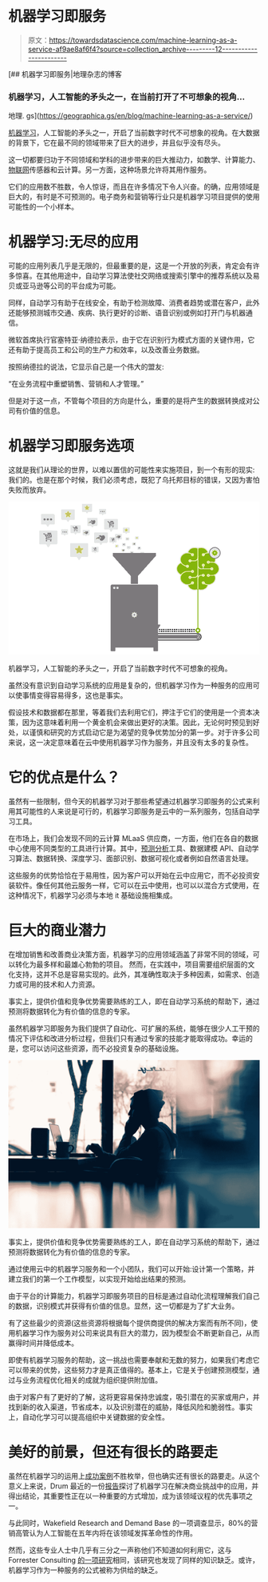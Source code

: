 # 机器学习即服务

> 原文：<https://towardsdatascience.com/machine-learning-as-a-service-af9ae8af6f4?source=collection_archive---------12----------------------->

[](https://geographica.gs/en/blog/machine-learning-as-a-service/) [## 机器学习即服务|地理杂志的博客

### 机器学习，人工智能的矛头之一，在当前打开了不可想象的视角…

地理. gs](https://geographica.gs/en/blog/machine-learning-as-a-service/) 

[机器学习](https://geographica.gs/en/blog/artificial-intelligence-and-machine-learning/)，人工智能的矛头之一，开启了当前数字时代不可想象的视角。在大数据的背景下，它在最不同的领域带来了巨大的进步，并且似乎没有尽头。

这一切都要归功于不同领域和学科的进步带来的巨大推动力，如数学、计算能力、[物联网](https://geographica.gs/en/blog/what-is-internet-of-things/)传感器和云计算。另一方面，这种场景允许将其用作服务。

它们的应用数不胜数，令人惊讶，而且在许多情况下令人兴奋。的确，应用领域是巨大的，有时是不可预测的。电子商务和营销等行业只是机器学习项目提供的使用可能性的一个小样本。

# 机器学习:无尽的应用

可能的应用列表几乎是无限的，但最重要的是，这是一个开放的列表，肯定会有许多惊喜。在其他用途中，自动学习算法使社交网络或搜索引擎中的推荐系统以及易贝或亚马逊等公司的平台成为可能。

同样，自动学习有助于在线安全，有助于检测故障、消费者趋势或潜在客户，此外还能够预测城市交通、疾病、执行更好的诊断、语音识别或例如打开门与机器通信。

微软首席执行官塞特亚·纳德拉表示，由于它在识别行为模式方面的关键作用，它还有助于提高员工和公司的生产力和效率，以及改善业务数据。

按照纳德拉的说法，它显示自己是一个伟大的盟友:

“在业务流程中重塑销售、营销和人才管理。”

但是对于这一点，不管每个项目的方向是什么，重要的是将产生的数据转换成对公司有价值的信息。

# 机器学习即服务选项

这就是我们从理论的世界，以难以置信的可能性来实施项目，到一个有形的现实:我们的。也是在那个时候，我们必须考虑，既犯了乌托邦目标的错误，又因为害怕失败而放弃。

![](img/77d7b975ad35deb152cfaf8067e2cd06.png)

机器学习，人工智能的矛头之一，开启了当前数字时代不可想象的视角。

虽然没有意识到自动学习系统的应用是复杂的，但机器学习作为一种服务的应用可以使事情变得容易得多，这也是事实。

假设技术和数据都在那里，等着我们去利用它们，押注于它们的使用是一个资本决策，因为这意味着利用一个黄金机会来做出更好的决策。因此，无论何时预见到好处，以谨慎和研究的方式启动它是为渴望的竞争优势加分的第一步。对于许多公司来说，这一决定意味着在云中使用机器学习作为服务，并且没有太多的复杂性。

# 它的优点是什么？

虽然有一些限制，但今天的机器学习对于那些希望通过机器学习即服务的公式来利用其可能性的人来说是可行的，机器学习即服务是云中的一系列服务，包括自动学习工具。

在市场上，我们会发现不同的云计算 MLaaS 供应商，一方面，他们在各自的数据中心使用不同类型的工具进行计算。其中，[预测分析](https://geographica.gs/es/blog/machine-learning/)工具、数据建模 API、自动学习算法、数据转换、深度学习、面部识别、数据可视化或者例如自然语言处理。

这些服务的优势恰恰在于易用性，因为客户可以开始在云中应用它，而不必投资安装软件。像任何其他云服务一样，它可以在云中使用，也可以以混合方式使用，在这种情况下，机器学习必须与本地 it 基础设施相集成。

# 巨大的商业潜力

在增加销售和改善商业决策方面，机器学习的应用领域涵盖了非常不同的领域，可以转化为最多样和最雄心勃勃的项目。
然而，在实践中，项目需要组织层面的文化支持，这并不总是容易实现的。此外，其准确性取决于多种因素，如需求、创造力或可用的技术和人力资源。

事实上，提供价值和竞争优势需要熟练的工人，即在自动学习系统的帮助下，通过预测将数据转化为有价值的信息的专家。

虽然机器学习即服务为我们提供了自动化、可扩展的系统，能够在很少人工干预的情况下评估和改进分析过程，但我们只有通过专家的技能才能取得成功。幸运的是，您可以访问这些资源，而不必投资复杂的基础设施。

![](img/328e3518631952ada5d6e3f201689206.png)

事实上，提供价值和竞争优势需要熟练的工人，即在自动学习系统的帮助下，通过预测将数据转化为有价值的信息的专家。

通过使用云中的机器学习服务和一个小团队，我们可以开始:设计第一个策略，并建立我们的第一个工作模型，以实现开始给出结果的预测。

由于平台的计算能力，机器学习即服务项目的目标是通过自动化流程理解我们自己的数据，识别模式并获得有价值的信息。显然，这一切都是为了扩大业务。

有了这些最少的资源(这些资源将根据每个提供商提供的解决方案而有所不同)，使用机器学习作为服务对公司来说具有巨大的潜力，因为模型会不断更新自己，从而赢得时间并降低成本。

即使有机器学习服务的帮助，这一挑战也需要奉献和无数的努力，如果我们考虑它可以带来的优势，这些努力才是真正值得的。基本上，它是关于创建预测模型，通过与业务流程优化相关的成就为组织提供附加值。

由于对客户有了更好的了解，这将更容易保持忠诚度，吸引潜在的买家或用户，并找到新的收入渠道，节省成本，以及识别潜在的威胁，降低风险和脆弱性。事实上，自动化学习可以提高组织中关键数据的安全性。

# 美好的前景，但还有很长的路要走

虽然在机器学习的运用上[成功案例](https://geographica.gs/en/blog/cliente/onebookshell-2/)不胜枚举，但也确实还有很长的路要走。从这个意义上来说，Drum 最近的一份[报告](http://www.thedrum.com/whitepaper/machine-learning-empowering-generation&usg=ALkJrhh60tcD0PHHJ0TzaacLujQElx2qAg)探讨了机器学习在解决商业挑战中的应用，并得出结论，其重要性正在以一种重要的方式增加，成为该领域议程的优先事项之一。

与此同时，Wakefield Research and Demand Base 的一项调查显示，80%的营销高管认为人工智能在五年内将在该领域发挥革命性的作用。

然而，这些专业人士中几乎有三分之一声称他们不知道如何利用它，这与 Forrester Consulting [的一项研究](https://martechtoday.com/report-marketers-like-ai-based-tools-think-already-195107)相同，该研究也发现了同样的知识缺乏。或许，机器学习作为一种服务的公式被称为供给的缺乏。